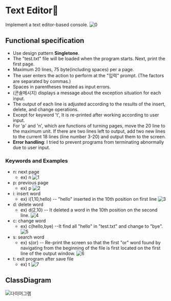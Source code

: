# Text Editor📑
Implement a text editor-based console.
![0](https://user-images.githubusercontent.com/26339069/104284612-a365a380-54f5-11eb-8822-182f953ae7a9.png)
## Functional specification
- Use design pattern **Singletone**.
- The "test.txt" file will be loaded when the program starts. Next, print the first page.
-  Maximum 20 lines, 75 byte(including spaces) per a page.
- The user enters the action to perform at the "입력" prompt. (The factors are separated by commas.)
- Spaces in parentheses treated as input errors.
- (콘솔메시지) displays a message about the exception situation for each input.
- The output of each line is adjusted according to the results of the insert, delete, and change operations.
- Except for keyword 't', It is re-printed after working according to user input.
- For 'p' and 'n', which are functions of turning pages, move the 20 line to the maximum unit. If there are two lines left to output, add two new lines to the current 18 lines (line number 3-20)  and output them to the screen.
- **Error handling**: I tried to prevent programs from terminating abnormally due to user input.

### Keywords and Examples
- n: next page  
  - ex) n
  ![1](https://user-images.githubusercontent.com/26339069/104285207-9ac19d00-54f6-11eb-9e59-62d4d81aacb5.png)
- p:  previous page
  - ex) p
  ![2](https://user-images.githubusercontent.com/26339069/104287090-4ec42780-54f9-11eb-95ed-bd37dd817bb8.png)
- i:  insert word
  - ex) i(1,10,hello)
  -- "hello" inserted in the 10th position on first line 
  ![3](https://user-images.githubusercontent.com/26339069/104287336-a5316600-54f9-11eb-9f50-c42e4a91a379.png)
- d:  delete word
  - ex) d(2,10)
 -- It deleted a word in the 10th position on the second line.
 ![4](https://user-images.githubusercontent.com/26339069/104287096-4ff55480-54f9-11eb-8556-b1b9de4b6c8f.png)
- c:  change word
  - ex) c(hello,bye)
 --It find all "hello" in "test.txt" and change to "bye".
 ![5](https://user-images.githubusercontent.com/26339069/104287098-508deb00-54f9-11eb-9a7e-19330bf3a9ce.png)
- s:  search word
  - ex) s(or)
 -- Re-print the screen so that the first "or" word found by navigating from the beginning of the file is first located on the first line of the output window.
 ![6](https://user-images.githubusercontent.com/26339069/104287100-51bf1800-54f9-11eb-9131-82d816e32716.png)
- t:  exit program after save file
  - ex) t
  ![7](https://user-images.githubusercontent.com/26339069/104287088-4d92fa80-54f9-11eb-83ae-d99e59cfcf9d.png)



## ClassDiagram
![다이어그램](https://user-images.githubusercontent.com/26339069/104282116-e6257c80-54f1-11eb-8735-b6648b37a177.png)
